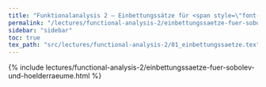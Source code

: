 ```yaml
---
title: "Funktionalanalysis 2 – Einbettungssätze für <span style=\"font-variant: small-caps;\">Sobolev</span>- und <span style=\"font-variant: small-caps;\">Hölder</span>räume"
permalink: "/lectures/functional-analysis-2/einbettungssaetze-fuer-sobolev-und-hoelderraeume.html"
sidebar: "sidebar"
toc: true
tex_path: "src/lectures/functional-analysis-2/01_einbettungssaetze.tex"
---
```


{% include lectures/functional-analysis-2/einbettungssaetze-fuer-sobolev-und-hoelderraeume.html %}
